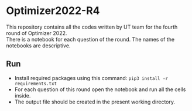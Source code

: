 # Optimizer2022-R4
This repository contains all the codes written by UT team for the fourth round of Optimizer 2022.<br>There is a notebook for each question of the round. The names of the notebooks are descriptive.
## Run
* Install required packages using this command: `pip3 install -r requirements.txt`
* For each question of this round open the notebook and run all the cells inside.
* The output file should be created in the present working directory.
